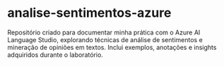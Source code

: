 # analise-sentimentos-azure
Repositório criado para documentar minha prática com o Azure AI Language Studio, explorando técnicas de análise de sentimentos e mineração de opiniões em textos. Inclui exemplos, anotações e insights adquiridos durante o laboratório.
